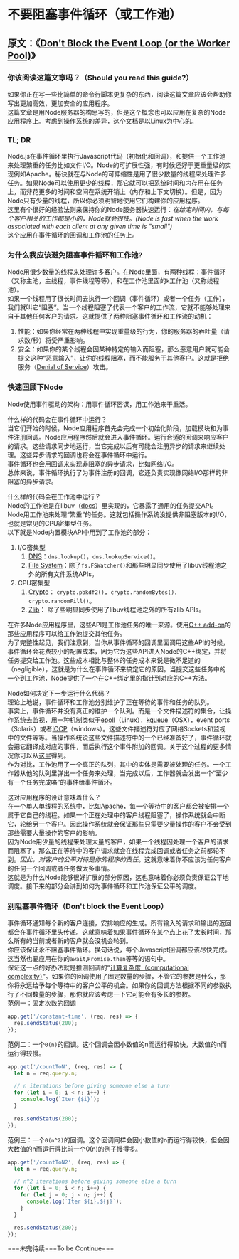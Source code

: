 # 不要阻塞事件循环（或工作池） #
## 原文：《[Don't Block the Event Loop (or the Worker Pool)](https://nodejs.org/en/docs/guides/dont-block-the-event-loop/ "Don't Block the Event Loop (or the Worker Pool)")》 ##
### 你该阅读这篇文章吗？（Should you read this guide?） ###
如果你正在写一些比简单的命令行脚本更复杂的东西，阅读这篇文章应该会帮助你写出更加高效，更加安全的应用程序。<br />
这篇文章是用Node服务器的构思写的，但是这个概念也可以应用在复杂的Node应用程序上。考虑到操作系统的差异，这个文档是以Linux为中心的。
### TL; DR ###
Node.js在事件循环里执行Javascript代码（初始化和回调），和提供一个工作池来处理繁重的任务比如文件I/O。Node的可扩展性强，有时候还好于更重量级的实现例如Apache。秘诀就在与Node的可伸缩性是用了很少数量的线程来处理许多任务。如果Node可以使用更少的线程，那它就可以把系统时间和内存用在任务上，而非花更多的时间和空间在系统开销上（内存和上下文切换）。但是，因为Node只有少量的线程，所以你必须明智地使用它们构建你的应用程序。<br />
这里有个很好的经验法则来保持你的Node服务器快速运行：_在给定时间内，与每个客户相关的工作都是小的，Node就会很快。(Node is fast when the work associated with each client at any given time is "small")_<br />
这个应用在事件循环的回调和工作池的任务上。

### 为什么我应该避免阻塞事件循环和工作池? ###
Node用很少数量的线程来处理许多客户。在Node里面，有两种线程：事件循环（又称主池，主线程，事件线程等等），和在工作池里面的`k`工作池（又称线程池）。<br />
如果一个线程用了很长时间去执行一个回调（事件循环）或者一个任务（工作），我们就叫它“阻塞”。当一个线程阻塞了代表一个客户的工作流，它就不能够处理来自于其他任何客户的请求。这就提供了两种阻塞事件循环和工作流的动机：
1. 性能：如果你经常在两种线程中实现重量级的行为，你的服务器的吞吐量（请求数/秒）将受严重影响。
2. 安全：如果你的某个线程会因某种特定的输入而阻塞，那么恶意用户就可能会提交这种“恶意输入”，让你的线程阻塞，而不能服务于其他客户。这就是拒绝服务（[Denial of Service](https://en.wikipedia.org/wiki/Denial-of-service_attack "Denial of Service ")）攻击。

### 快速回顾下Node ###
Node使用事件驱动的架构：用事件循环密谋，用工作池来干重活。

什么样的代码会在事件循环中运行？<br />
当它们开始的时候，Node应用程序首先会完成一个初始化阶段，加载模块和为事件注册回调。Node应用程序然后就会进入事件循环。运行合适的回调来响应客户的请求。这些请求同步地运行，当它完成以后有可能会注册异步的请求来继续处理。这些异步请求的回调也将会在事件循环中运行。<br />
事件循环也会用回调来实现非阻塞的异步请求，比如网络I/O。<br />
总体来说，事件循环执行了为事件注册的回调，它还负责实现像网络I/O那样的非阻塞的异步请求。

什么样的代码会在工作池中运行？<br />
Node的工作池是在libuv（[docs](http://docs.libuv.org/en/v1.x/threadpool.html "libuv documents")）里实现的，它暴露了通用的任务提交API。<br />
Node用工作池来处理“繁重”的任务。这就包括操作系统没提供非阻塞版本的I/O，也就是常见的CPU密集型任务。<br />
以下就是Node内置模块API中用到了工作池的部分：
1. I/O密集型
    1. [DNS](https://nodejs.org/api/dns.html "DNS")：`dns.lookup()`，`dns.lookupService()`。
    2. [File System](https://nodejs.org/api/fs.html#fs_threadpool_usage "File System")：除了`fs.FSWatcher()`和那些明显同步使用了libuv线程池之外的所有文件系统APIs。
2. CPU密集型
    1. [Crypto](https://nodejs.org/api/crypto.html "Crypto")： `crypto.pbkdf2()`，`crypto.randomBytes()`，`crypto.randomFill()`。
    2. [Zlib](https://nodejs.org/api/zlib.html#zlib_threadpool_usage "Zlib")： 除了些明显同步使用了libuv线程池之外的所有zlib APIs。

在许多Node应用程序里，这些API是工作池任务的唯一来源。使用[C++ add-on](https://nodejs.org/api/addons.html "C++ add-on")的那些应用程序可以给工作池提交其他任务。<br />
为了完整性起见，我们注意到，当你从事件循环的回调里面调用这些API的时候，事件循环会花费较小的配置成本，因为它为这些API进入Node的C++绑定，并将任务提交给工作池。这些成本相比与整体的任务成本来说是微不足道的（negligible），这就是为什么在事件循环来搞定它的原因。当提交这些任务中的一个到工作池，Node提供了一个在C++绑定里的指针到对应的C++方法。

Node如何决定下一步运行什么代码？<br />
理论上地说，事件循环和工作池分别维护了正在等待的事件和任务的队列。<br />
事实上，事件循环并没有真正的维护一个队列。而是一个文件描述符的集合，让操作系统去监视，用一种机制类似于[epoll](http://man7.org/linux/man-pages/man7/epoll.7.html "epoll")（Linux），[kqueue](https://developer.apple.com/library/content/documentation/Darwin/Conceptual/FSEvents_ProgGuide/KernelQueues/KernelQueues.html "kqueue")（OSX），event ports（Solaris）或者[IOCP](https://msdn.microsoft.com/en-us/library/windows/desktop/aa365198.aspx "IOCP")（windows）。这些文件描述符对应了网络Sockets和监视中的文件等等。当操作系统说这些文件描述符中的一个已经准备好了，事件循环就会把它翻译成对应的事件，而后执行这个事件附加的回调。关于这个过程的更多情况你可以从[这里](https://www.youtube.com/watch?v=P9csgxBgaZ8 "youtube链接哦，需要翻墙观看")得到。<br />
作为对比，工作池用了一个真正的队列，其中的实体是需要被处理的任务。一个工作器从他的队列里弹出一个任务来处理，当完成以后，工作器就会发出一个“至少有一个任务完成咯”的事件给事件循环。

这对应用程序的设计意味着什么？<br />
在一个单人单线程的系统中，比如Apache，每一个等待中的客户都会被安排一个属于它自己的线程。如果一个正在处理中的客户线程阻塞了，操作系统就会中断它，轮给另一个客户。因此操作系统就会保证那些只需要少量操作的客户不会受到那些需要大量操作的客户的影响。<br />
因为Node用少量的线程来处理大量的客户，如果一个线程因处理一个客户的请求而阻塞了，那么正在等待中的客户请求就会在线程完成回调或者任务之前都轮不到。_因此，对客户的公平对待是你的程序的责任_。这就意味着你不应该为任何客户的任何一个回调或者任务做太多事情。<br />
这就是为什么Node能够很好扩展的部分原因，这也意味着你必须负责保证公平地调度。接下来的部分会讲到如何为事件循环和工作池保证公平的调度。

### 别阻塞事件循环（Don't block the Event Loop） ###
事件循环通知每个新的客户连接，安排响应的生成。所有输入的请求和输出的返回都会在事件循环里头传递。这就意味着如果事件循环在某个点上花了太长时间，那么所有的当前或者新的客户就会没机会轮到。<br />
你应该保证永不阻塞事件循环。换句话说，每个Javascript回调都应该尽快完成。这当然也要应用在你的`await`,`Promise.then`等等的语句中。<br />
保证这一点的好办法就是推测回调的“[计算复杂度（computational complexity）](https://en.wikipedia.org/wiki/Time_complexity "computational complexity")”。如果你的回调使用了固定数量的步骤，不管它的参数是什么，那你将永远给予每个等待中的客户公平的机会。如果你的回调方法根据不同的参数执行了不同数量的步骤，那你就应该考虑一下它可能会有多长的参数。<br />
范例一：固定次数的回调
```js
app.get('/constant-time', (req, res) => {
  res.sendStatus(200);
});
```
范例二：一个`0(n)`的回调。这个回调会因小数值的n而运行得较快，大数值的n而运行得较慢。
```js
app.get('/countToN', (req, res) => {
  let n = req.query.n;

  // n iterations before giving someone else a turn
  for (let i = 0; i < n; i++) {
    console.log(`Iter {$i}`);
  }

  res.sendStatus(200);
});
```
范例三：一个`0(n^2)`的回调。这个回调同样会因小数值的n而运行得较快，但会因大数值的n而运行得比前一个0(n)的例子慢得多。
```js
app.get('/countToN2', (req, res) => {
  let n = req.query.n;

  // n^2 iterations before giving someone else a turn
  for (let i = 0; i < n; i++) {
    for (let j = 0; j < n; j++) {
      console.log(`Iter ${i}.${j}`);
    }
  }

  res.sendStatus(200);
});
```

===未完待续===To be Continue===